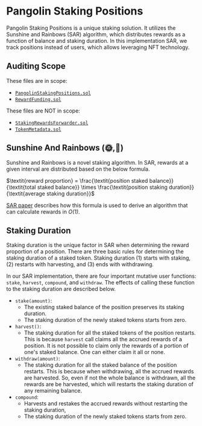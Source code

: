 # Pangolin Staking Positions

Pangolin Staking Positions is a unique staking solution. It utilizes the Sunshine and Rainbows
(SAR) algorithm, which distributes rewards as a function of balance and staking duration. In this
implementation SAR, we track positions instead of users, which allows leveraging NFT technology.

## Auditing Scope

These files are in scope:

* [`PangolinStakingPositions.sol`](./PangolinStakingPositions.sol)
* [`RewardFunding.sol`](./RewardFunding.sol)

These files are NOT in scope:

* [`StakingRewardsForwarder.sol`](./StakingRewardsForwarder.sol)
* [`TokenMetadata.sol`](./TokenMetadata.sol)

## Sunshine And Rainbows (🌞,🌈)

Sunshine and Rainbows is a novel staking algorithm. In SAR, rewards at a given interval are
distributed based on the below formula.

$\textit{reward proportion} = \frac{\textit{position staked balance}}{\textit{total staked balance}} \times \frac{\textit{position staking duration}}{\textit{average staking duration}}$

[SAR paper](./SunshineAndRainbows.pdf)
describes how this formula is used to derive an algorithm that can calculate rewards in *O(1)*.

## Staking Duration

Staking duration is the unique factor in SAR when determining the reward proportion of a position.
There are three basic rules for determining the staking duration of a staked token. Staking
duration (1) starts with staking, (2) restarts with harvesting, and (3) ends with withdrawing.

In our SAR implementation, there are four important mutative user functions: `stake`, `harvest`,
`compound`, and `withdraw`. The effects of calling these function to the staking duration are
described below.

* `stake(amount)`:
	* The existing staked balance of the position preserves its staking duration.
	* The staking duration of the newly staked tokens starts from zero.
* `harvest()`:
	* The staking duration for all the staked tokens of the position restarts.
  This is because `harvest` call claims all the accrued rewards of a position. It is not possible
  to claim only the rewards of a portion of one's staked balance. One can either claim it all or
  none.
* `withdraw(amount)`:
	* The staking duration for all the staked balance of the position restarts.
  This is because when withdrawing, all the accrued rewards are harvested. So, even if not the
  whole balance is withdrawn, all the rewards are be harvested, which will restarts the staking
  duration of any remaining balance.
* `compound`:
	* Harvests and restakes the accrued rewards without restarting the staking duration,
	* The staking duration of the newly staked tokens starts from zero.
